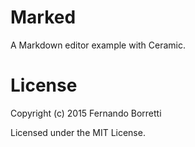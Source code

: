 # Marked

A Markdown editor example with Ceramic.

# License

Copyright (c) 2015 Fernando Borretti

Licensed under the MIT License.
